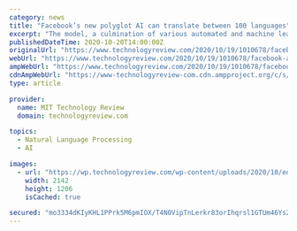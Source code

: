 ```yaml
---
category: news
title: "Facebook’s new polyglot AI can translate between 100 languages"
excerpt: "The model, a culmination of various automated and machine learning techniques, is being open-sourced to the research community."
publishedDateTime: 2020-10-20T14:00:00Z
originalUrl: "https://www.technologyreview.com/2020/10/19/1010678/facebook-ai-translates-between-100-languages/"
webUrl: "https://www.technologyreview.com/2020/10/19/1010678/facebook-ai-translates-between-100-languages/"
ampWebUrl: "https://www.technologyreview.com/2020/10/19/1010678/facebook-ai-translates-between-100-languages/amp/"
cdnAmpWebUrl: "https://www-technologyreview-com.cdn.ampproject.org/c/s/www.technologyreview.com/2020/10/19/1010678/facebook-ai-translates-between-100-languages/amp/"
type: article

provider:
  name: MIT Technology Review
  domain: technologyreview.com

topics:
  - Natural Language Processing
  - AI

images:
  - url: "https://wp.technologyreview.com/wp-content/uploads/2020/10/edurne-chopeitia-5Z8mR4vqJD4-unsplash-e1603118496183.jpg?w=2142"
    width: 2142
    height: 1206
    isCached: true

secured: "mo3334dKIyKHL1PPrk5M6pmIOX/T4N0VipTnLerkr83orIhqrsl1GTUm46Ys2Ah7yJJ6CFtPxfY8l3jdWj3db7mc63WuF95GEaWnXjFiQmK7/hrgSMa8+D3TBSbywmygy+an1upbUcLRCyA8J6un9y2wwTaa+Xj81r1rJOWPS6o9AHGOwHDEONLGzsyLS1mfyBZQayqX+n/M7SclQwiBV9t721IOgQA+5ZvX6w288d3MlCDD/NZ9u7t339CDv1BIi7y+LrcBfhWq5dNV/pag5rAH/tR9yG3lsg1mQHejdaWqbBJa+JEro3suBDbMwLX4ENNpE+lTwY5S+wesV9IfZz4KAAjWAQbYPKz/8m0jUaA=;YOZTVyD83bLwTHvNOgve7w=="
---
```


